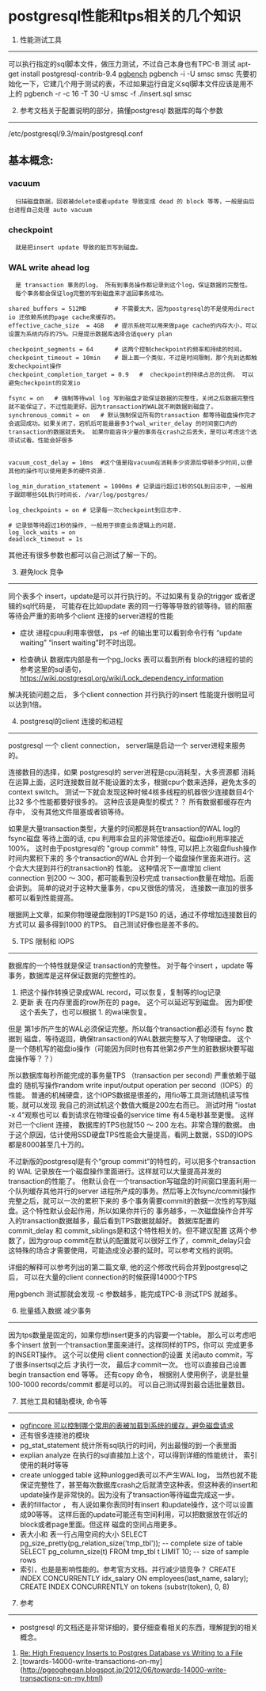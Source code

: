postgresql性能和tps相关的几个知识
=================================

1. 性能测试工具
----------------
可以执行指定的sql脚本文件，做压力测试，不过自己本身也有TPC-B 测试
apt-get install postgresql-contrib-9.4
[pgbench](http://www.postgresql.org/docs/9.4/static/pgbench.html)
pgbench -i -U smsc  smsc
先要初始化一下，它建几个用于测试的表，不过如果运行自定义sql脚本文件应该是用不上的
pgbench -r  -c 16 -T 30 -U smsc -f ./insert.sql smsc



2. 参考文档关于配置说明的部分，搞懂postgresql 数据库的每个参数
--------------------------------------------------------------
/etc/postgresql/9.3/main/postgresql.conf

## 基本概念:
### vacuum
      扫描磁盘数据，回收被delete或者update 导致变成 dead 的 block 等等，一般是由后台进程自己处理 auto vacuum
### checkpoint
      就是把insert update 导致的脏页写到磁盘。
### WAL write ahead log
      是 transaction 事务的log， 所有到事务操作都记录到这个log，保证数据的完整性。
      每个事务都会保证log完整的写到磁盘来才返回事务成功。

```
shared_buffers = 512MB        # 不需要太大，因为postgresql的不是使用direct io 还依赖系统的page cache来缓存的。
effective_cache_size  = 4GB   # 提示系统可以用来做page cache的内存大小，可以设置为系统内存的75%。只是提示数据库选择合适query plan

checkpoint_segments = 64      # 这两个控制checkpoint的频率和持续的时间。
checkpoint_timeout = 10min    # 跟上面一个类似，不过是时间限制，那个先到达都触发checkpoint操作
checkpoint_completion_target = 0.9   #  checkpoint的持续占总的比例， 可以避免checkpoint的突发io

fsync = on   # 强制等待wal log 写到磁盘才能保证数据的完整性，关闭之后数据完整性就不能保证了，不过性能更好。因为transaction的WAL就不刷数据到磁盘了。
synchronous_commit = on   # 默认强制保证所有的transaction 都等待磁盘操作完才会返回成功。如果关闭了，宕机后可能最最多3个wal_writer_delay 的时间窗口内的transaction的数据就丢失。 如果你能容许少量的事务在crash之后丢失，是可以考虑这个选项试试看。性能会好很多


vacuum_cost_delay = 10ms  #这个值是指vacuum在消耗多少资源后停顿多少时间,以便其他的操作可以使用更多的硬件资源.

log_min_duration_statement = 1000ms # 记录运行超过1秒的SQL到日志中, 一般用于跟踪哪些SQL执行时间长. /var/log/postgres/

log_checkpoints = on # 记录每一次checkpoint到日志中.

# 记录锁等待超过1秒的操作, 一般用于排查业务逻辑上的问题.
log_lock_waits = on
deadlock_timeout = 1s
```

其他还有很多参数也都可以自己测试了解一下的。



3. 避免lock 竞争
-----------------
同个表多个 insert，update是可以并行执行的。不过如果有复杂的trigger 或者逻辑的sql代码是，
可能存在比如update 表的同一行等等导致的锁等待。锁的阻塞等待会严重的影响多个client
连接的server进程的性能

- 症状
进程cpuu利用率很低，
ps -ef 的输出里可以看到命令行有 “update waiting” “insert waiting”时不时出现。

- 检查确认
数据库内部是有一个pg_locks 表可以看到所有 block的进程的锁的
参考这里的sql语句，
https://wiki.postgresql.org/wiki/Lock_dependency_information

解决死锁问题之后， 多个client connection 并行执行的insert 性能提升很明显可以达到1倍。



4. postgresql的client 连接的和进程
-----------------------------------
 postgresql 一个 client connection， server端是启动一个 server进程来服务的。

 连接数目的选择，如果 postgresql的 server进程是cpu消耗型，大多资源都
 消耗在运算上面，这时连接数目就不能设置的太多，根据cpu个数来选择，避免太多的
 context switch。 测试一下就会发现这种时候4核多线程的机器很少连接数目4个比32
 多个性能都要好很多的。  这种应该是典型的模式？？  所有数据都缓存在内存中，
 没有其他文件阻塞或者锁等待。

如果是大量transaction类型，大量的时间都是耗在transaction的WAL log的fsync磁盘
等待上面的话, cpu 利用率会显的非常低接近0。磁盘io利用率接近100%。
这时由于postgresql的 "group commit" 特性, 可以把上次磁盘flush操作时间内累积下来的
多个transaction的WAL 合并到一个磁盘操作里面来进行。这个会大大提到并行的transaction的
性能。 这种情况下一直增加 client connection 到200 ～ 300，都可能看到没秒完成
transaction数量在增加。后面会讲到。 简单的说对于这种大量事务，cpu又很低的情况，
连接数一直加的很多都可以看到性能提高。

根据网上文章，如果你物理硬盘限制的TPS是150 的话，通过不停增加连接数目的方式可以
最多得到1000 的TPS。 自己测试好像也是差不多的。


5.  TPS 限制和 IOPS
-------------------

数据库的一个特性就是保证 transaction的完整性。
对于每个insert ，update 等事务，数据库是这样保证数据的完整性的。
  1. 把这个操作转换记录成WAL record，可以恢复，复制等的log记录
  2. 更新 表 在内存里面的row所在的 page。 这个可以延迟写到磁盘。
    因为即使这个丢失了，也可以根据 1. 的wal来恢复。

  但是 第1步所产生的WAL必须保证完整。所以每个transaction都必须有 fsync 数据到
  磁盘，等待返回，确保transaction的WAL数据完整写入了物理硬盘。
  这个是一个随机写的磁盘io操作（可能因为同时也有其他第2步产生的脏数据块要写磁盘操作等？？）

  所以数据库每秒所能完成的事务量TPS （transaction per second) 严重依赖于磁盘的
  随机写操作random write input/output operation per second（IOPS）的性能。
  普通的机械硬盘，这个IOPS数据是很差的，用fio等工具测试随机读写性能，就可以发现
  我自己的测试机这个数值大概是200左右而已。 测试时用 "iostat -x 4"观察也可以
  看到请求在物理设备的service time 有4.5毫秒甚至更慢。
  这样对已一个client 连接， 数据库的TPS也就150 ～ 200 左右。非常合理的数据。
  由于这个原因，估计使用SSD硬盘TPS性能会大量提高，看网上数据，SSD的IOPS都是8000甚至几十万的。

  不过新版的postgresql是有个“group commit”的特性的，可以把多个transaction的
  WAL 记录放在一个磁盘操作里面进行。这样就可以大量提高并发的transaction的性能了。
  他默认会在一个transaction写磁盘的时间窗口里面利用一个队列缓存其他并行的server
  进程所产成的事务。然后等上次fsync/commit操作完整之后，就可以一次的累积下来的
  多个事务需要commit的数据一次性的写到磁盘。这个特性默认会起作用，所以如果你并行的
  事务越多，一次磁盘操作合并写入的transaction数据越多，最后看到TPS数据就越好。
  数据库配置的commit_delay 和 commit_siblings是和这个特性相关的。但不建议配置
  这两个参数了，因为group commit在默认的配置就可以很好工作了，commit_delay只会
  这特殊的场合才需要使用，可能造成没必要的延时。可以参考文档的说明。

  详细的解释可以参考列出的第二篇文章, 他的这个修改代码合并到postgresql之后，
  可以在大量的client connection的时候获得14000个TPS

  用pgbench 测试那就会发现  -c  参数越多，能完成TPC-B  测试TPS 就越多。



6.  批量插入数据 减少事务
-------------------------
因为tps数量是固定的，如果你想insert更多的内容要一个table。
那么可以考虑吧多个insert 放到一个transaction里面来进行。这样同样的TPS，你可以
完成更多的INSERT操作。
这个可以使用 client connection的设置 关闭auto commit，写了很多insertsql之后
才执行一次， 最后才commit一次。 也可以直接自己设置 begin transaction end
等等。 还有copy 命令，
根据别人使用例子，说是批量100-1000 records/commit 都是可以的。
可以自己测试得到最合适批量数目。



7. 其他工具和辅助模块, 命令等
------------------------------
- [pgfincore 可以控制哪个常用的表被加载到系统的缓存，避免磁盘请求](https://github.com/klando/pgfincore)
- 还有很多连接池的模块
- pg_stat_statement  统计所有sql执行的时间，列出最慢的到一个表里面
- explian analyze 在执行的sql直接加上这个，可以得到详细的性能统计， 索引使用的耗时等等
- create unlogged table    这种unlogged表可以不产生WAL log，
   当然也就不能保证完整性了，甚至每次数据库crash之后就清空这种表。但这种表的insert和
    update操作是非常快的。因为没有了transaction等待磁盘完成这一步。
- 表的fillfactor ， 有人说如果你表同时有insert 和update操作，这个可以设置成90等等。
  这样后面的update可能还有空间利用，可以把数据放在邻近的block或者page里面。但这样
  磁盘的空间占用更多。
- 表大小和 表一行占用空间的大小
   SELECT pg_size_pretty(pg_relation_size('tmp_tbl'));  -- complete size of table
   SELECT pg_column_size(t) FROM tmp_tbl t LIMIT 10;  -- size of sample rows
- 索引，也是是影响性能的。参考官方文档。并行减少锁竞争？
  CREATE INDEX CONCURRENTLY idx_salary ON employees(last_name, salary);
  CREATE INDEX CONCURRENTLY on tokens (substr(token), 0, 8)

7.  参考
---------
  - postgresql 的文档还是非常详细的，要仔细查看相关的东西，理解提到的相关概念。
  1. [Re: High Frequency Inserts to Postgres Database vs Writing to a File](http://www.postgresql.org/message-id/4AF18F92.2060007@2ndquadrant.com)
  2. [towards-14000-write-transactions-on-my] (http://pgeoghegan.blogspot.jp/2012/06/towards-14000-write-transactions-on-my.html)
